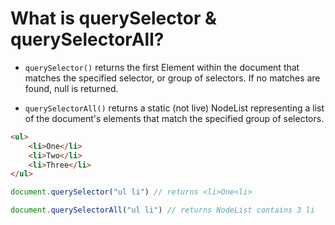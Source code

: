 # What is querySelector & querySelectorAll?	

- `querySelector()` returns the first Element within the document that matches the specified selector, or group of selectors. If no matches are found, null is returned.

- `querySelectorAll()` returns a static (not live) NodeList representing a list of the document's elements that match the specified group of selectors.

```html
<ul>
    <li>One</li>
    <li>Two</li>
    <li>Three</li>
</ul>
```

```js
document.querySelector("ul li") // returns <li>One<li>
```


```js
document.querySelectorAll("ul li") // returns NodeList contains 3 li
```

<template v-slot:refvideo>
    <iframe src="https://www.youtube.com/embed/H1MSkS_mAPk" allowfullscreen></iframe>
</template>
